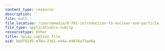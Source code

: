 ```yaml
---
content_type: resource
description: ''
file: null
file_location: /coursemedia/8-701-introduction-to-nuclear-and-particle-physics-fall-2020/bddf81d5e70a2161e44ae9676a73ae6a_bwhcUuZqqK4.srt
file_type: application/x-subrip
resourcetype: Other
title: 3play caption file
uid: bddf81d5-e70a-2161-e44a-e9676a73ae6a
---
```

